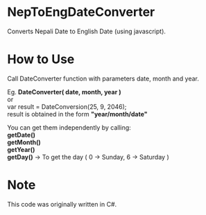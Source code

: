 NepToEngDateConverter
=====================

Converts Nepali Date to English Date (using javascript). 


How to Use
============

Call DateConverter function with parameters date, month and year.


Eg. 
<strong>DateConverter( date, month, year )</strong><br>
or<br>
var result = DateConversion(25, 9, 2046);<br>
result is obtained in the form <strong>"year/month/date"</strong>

You can get them independently by calling: <br>
<strong>getDate()</strong><br>
<strong>getMonth()</strong><br>
<strong>getYear()</strong><br>
<strong>getDay()</strong> -> To get the day ( 0 -> Sunday, 6 -> Saturday )

Note
============

This code was originally written in C#.
